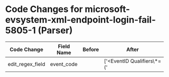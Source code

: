 # Code Changes for microsoft-evsystem-xml-endpoint-login-fail-5805-1 (Parser)

| Code Change | Field Name | Before | After |
|-------------|------------|--------|-------|
| edit_regex_field | event_code |  | ['<EventID Qualifiers\\*=(\'|")0(\'|")>({event_code}5805)<\/EventID>', 'Event ID: ({event_code}\d+)'] |